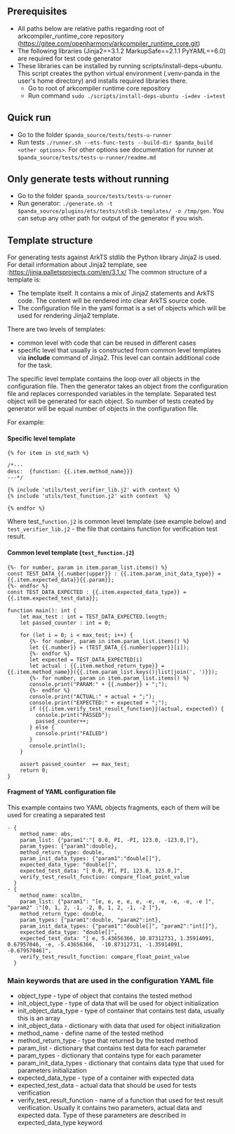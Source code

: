##  Prerequisites
- All paths below are relative paths regarding root of arkcompiler_runtime_core repository (<https://gitee.com/openharmony/arkcompiler_runtime_core.git>)
- The following libraries (Jinja2==3.1.2  MarkupSafe==2.1.1  PyYAML==6.0) are required for test code generator
- These libraries can be installed by running scripts/install-deps-ubuntu. This script creates the python virtual environment (.venv-panda in the user's home directory) and installs required libraries there.
  - Go to root of arkcompiler runtime core repository
  - Run command `sudo ./scripts/install-deps-ubuntu -i=dev -i=test`

## Quick run
- Go to the folder `$panda_source/tests/tests-u-runner`
- Run tests `./runner.sh --ets-func-tests --build-dir $panda_build <other options>`. For other options see documentation for runner at `$panda_source/tests/tests-u-runner/readme.md`

## Only generate tests without running
- Go to the folder `$panda_source/tests/tests-u-runner`
- Run generator: `./generate.sh -t $panda_source/plugins/ets/tests/stdlib-templates/ -o /tmp/gen`. You can setup any other path for output of the generator if you wish.

## Template structure
For generating tests against ArkTS stdlib the Python library Jinja2 is used. For detail information about Jinja2 template, see :<https://jinja.palletsprojects.com/en/3.1.x/>
The common structure of a template is:

- The template itself. It contains a mix of Jinja2 statements and ArkTS code. The content will be rendered into clear ArkTS source code. 
- The configuration file in the yaml format is a set of objects which will be used for rendering Jinja2 template. 

There are two levels of templates:

  - common level with code that can be reused in different cases
  - specific level that usually is constructed from common level templates via **include** command of Jinja2. This level can contain additional code for the task.
  
  
The specific level template contains the loop over all objects in the configuration file. Then the generator takes an object from the configuration file and replaces corresponded variables in the template. Separated test object will be generated for each object. So number of tests created by generator will be equal number of objects in the configuration file. 


For example:

#### Specific level template
```
{% for item in std_math %}

/*---
desc:  {function: {{.item.method_name}}}
---*/

{% include 'utils/test_verifier_lib.j2' with context %}
{% include 'utils/test_function.j2' with context  %}

{% endfor %}
```
Where test_`function.j2` is common level template (see example below) and `test_verifier_lib.j2` - the file that contains function for verification test result.
#### Common level template (`test_function.j2`)
```
{%- for number, param in item.param_list.items() %}
const TEST_DATA_{{.number|upper}} : {{.item.param_init_data_type}} = {{.item.expected_data}}{{.param}};
{%- endfor %}
const TEST_DATA_EXPECTED : {{.item.expected_data_type}} = {{.item.expected_test_data}};

function main(): int {
    let max_test : int = TEST_DATA_EXPECTED.length;
    let passed_counter : int = 0;

    for (let i = 0; i < max_test; i++) {
       {%- for number, param in item.param_list.items() %}
       let {{.number}} = (TEST_DATA_{{.number|upper}}[i]);
       {%- endfor %}	 
       let expected = TEST_DATA_EXPECTED[i]
       let actual : {{.item.method_return_type}} =  {{.item.method_name}}({{.item.param_list.keys()|list|join(', ')}});
       {%- for number, param in item.param_list.items() %}
       console.print("PARAM:" + {{.number}} + ";");
       {%- endfor %}	 
       console.print("ACTUAL:" + actual + ";");
       console.print("EXPECTED:" + expected + ";");
       if ({{.item.verify_test_result_function}}(actual, expected)) {
         console.print("PASSED");
         passed_counter++;
       } else {
         console.print("FAILED")
       }
       console.println();
    }

    assert passed_counter  == max_test;
    return 0;
}

```
#### Fragment of YAML configuration file
This example contains two YAML objects fragments, each of them will be used for creating a separated test
```
- {
    method_name: abs,
    param_list: {"param1":"[ 0.0, PI, -PI, 123.0, -123.0,]"},
    param_types: {"param1":double},
    method_return_type: double,
    param_init_data_types: {"param1":"double[]"},
    expected_data_type: "double[]",
    expected_test_data: "[ 0.0, PI, PI, 123.0, 123.0,]",
    verify_test_result_function: compare_float_point_value
  }
- {
    method_name: scalbn,
    param_list: {"param1": "[e, e, e, e, e, -e, -e, -e, -e, -e ]", "param2" :"[0, 1, 2, -1, -2, 0, 1, 2, -1, -2 ]"},
    method_return_type: double,
    param_types: {"param1":double, "param2":int},
    param_init_data_types: {"param1":"double[]", "param2":"int[]"},
    expected_data_type: "double[]",
    expected_test_data: "[ e, 5.43656366, 10.87312731, 1.35914091, 0.67957046, -e, -5.43656366,  -10.87312731, -1.35914091, -0.67957046]",
    verify_test_result_function: compare_float_point_value
  }

```
### Main keywords that are used in the configuration YAML file
- object_type - type of object that contains the tested method
- init_object_type - type of data that will be used for object initialization
- init_object_data_type - type of container that contains test data, usually this is an array
- init_object_data - dictionary with data that used for object initialization
- method_name - define name of the tested method
- method_return_type - type that returned by the tested method
- param_list - dictionary that contains test data for each parameter
- param_types - dictionary that contains type for each parameter
- param_init_data_types - dictionary that contains data type that used for parameters initialization
- expected_data_type - type of a container with expected data
- expected_test_data - actual data that should be used for tests verification
- verify_test_result_function - name of a function that used for test result verification. Usually it contains two parameters, actual data and expected data. Type of these parameters are described in expected_data_type keyword
